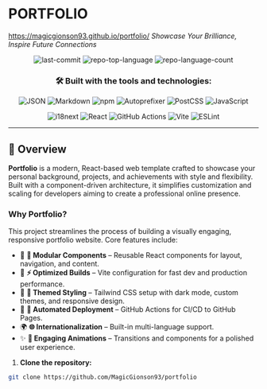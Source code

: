 # PORTFOLIO  
https://magicgionson93.github.io/portfolio/
*Showcase Your Brilliance, Inspire Future Connections*

<div align="center">

![last-commit](https://img.shields.io/github/last-commit/MagicGionson93/portfolio?style=flat&logo=git&logoColor=white&color=0080ff)
![repo-top-language](https://img.shields.io/github/languages/top/MagicGionson93/portfolio?style=flat&color=0080ff)
![repo-language-count](https://img.shields.io/github/languages/count/MagicGionson93/portfolio?style=flat&color=0080ff)

### 🛠 Built with the tools and technologies:

![JSON](https://img.shields.io/badge/JSON-000000.svg?style=flat&logo=JSON&logoColor=white)
![Markdown](https://img.shields.io/badge/Markdown-000000.svg?style=flat&logo=Markdown&logoColor=white)
![npm](https://img.shields.io/badge/npm-CB3837.svg?style=flat&logo=npm&logoColor=white)
![Autoprefixer](https://img.shields.io/badge/Autoprefixer-DD3735.svg?style=flat&logo=Autoprefixer&logoColor=white)
![PostCSS](https://img.shields.io/badge/PostCSS-DD3A0A.svg?style=flat&logo=PostCSS&logoColor=white)
![JavaScript](https://img.shields.io/badge/JavaScript-F7DF1E.svg?style=flat&logo=JavaScript&logoColor=black)

![i18next](https://img.shields.io/badge/i18next-26A69A.svg?style=flat&logo=i18next&logoColor=white)
![React](https://img.shields.io/badge/React-61DAFB.svg?style=flat&logo=React&logoColor=black)
![GitHub Actions](https://img.shields.io/badge/GitHub%20Actions-2088FF.svg?style=flat&logo=GitHub-Actions&logoColor=white)
![Vite](https://img.shields.io/badge/Vite-646CFF.svg?style=flat&logo=Vite&logoColor=white)
![ESLint](https://img.shields.io/badge/ESLint-4B32C3.svg?style=flat&logo=ESLint&logoColor=white)

</div>

---

## 🧾 Overview

**Portfolio** is a modern, React-based web template crafted to showcase your personal background, projects, and achievements with style and flexibility. Built with a component-driven architecture, it simplifies customization and scaling for developers aiming to create a professional online presence.

### Why Portfolio?

This project streamlines the process of building a visually engaging, responsive portfolio website. Core features include:

- 🎨 **🧩 Modular Components** – Reusable React components for layout, navigation, and content.
- 🚀 **⚡ Optimized Builds** – Vite configuration for fast dev and production performance.
- 🌙 **🌈 Themed Styling** – Tailwind CSS setup with dark mode, custom themes, and responsive design.
- 🔄 **🤖 Automated Deployment** – GitHub Actions for CI/CD to GitHub Pages.
- 🌍 **🌐 Internationalization** – Built-in multi-language support.
- ✨ **🎥 Engaging Animations** – Transitions and components for a polished user experience.

1. **Clone the repository:**

```sh
git clone https://github.com/MagicGionson93/portfolio
